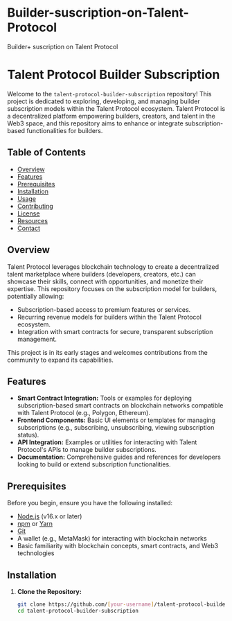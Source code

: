 # Builder-suscription-on-Talent-Protocol
Builder+ suscription on Talent Protocol

# Talent Protocol Builder Subscription

Welcome to the `talent-protocol-builder-subscription` repository! This project is dedicated to exploring, developing, and managing builder subscription models within the Talent Protocol ecosystem. Talent Protocol is a decentralized platform empowering builders, creators, and talent in the Web3 space, and this repository aims to enhance or integrate subscription-based functionalities for builders.

## Table of Contents
- [Overview](#overview)
- [Features](#features)
- [Prerequisites](#prerequisites)
- [Installation](#installation)
- [Usage](#usage)
- [Contributing](#contributing)
- [License](#license)
- [Resources](#resources)
- [Contact](#contact)

## Overview

Talent Protocol leverages blockchain technology to create a decentralized talent marketplace where builders (developers, creators, etc.) can showcase their skills, connect with opportunities, and monetize their expertise. This repository focuses on the subscription model for builders, potentially allowing:
- Subscription-based access to premium features or services.
- Recurring revenue models for builders within the Talent Protocol ecosystem.
- Integration with smart contracts for secure, transparent subscription management.

This project is in its early stages and welcomes contributions from the community to expand its capabilities.

## Features

- **Smart Contract Integration:** Tools or examples for deploying subscription-based smart contracts on blockchain networks compatible with Talent Protocol (e.g., Polygon, Ethereum).
- **Frontend Components:** Basic UI elements or templates for managing subscriptions (e.g., subscribing, unsubscribing, viewing subscription status).
- **API Integration:** Examples or utilities for interacting with Talent Protocol's APIs to manage builder subscriptions.
- **Documentation:** Comprehensive guides and references for developers looking to build or extend subscription functionalities.

## Prerequisites

Before you begin, ensure you have the following installed:
- [Node.js](https://nodejs.org/) (v16.x or later)
- [npm](https://www.npmjs.com/) or [Yarn](https://yarnpkg.com/)
- [Git](https://git-scm.com/)
- A wallet (e.g., MetaMask) for interacting with blockchain networks
- Basic familiarity with blockchain concepts, smart contracts, and Web3 technologies

## Installation

1. **Clone the Repository:**
   ```bash
   git clone https://github.com/[your-username]/talent-protocol-builder-subscription.git
   cd talent-protocol-builder-subscription
